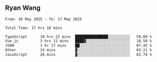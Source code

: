 ## Ryan Wang

<!--START_SECTION:waka-->

```txt
From: 10 May 2025 - To: 17 May 2025

Total Time: 17 hrs 18 mins

TypeScript      10 hrs 22 mins  ███████████████░░░░░░░░░░   59.89 %
Vue.js          3 hrs 12 mins   ████▓░░░░░░░░░░░░░░░░░░░░   18.50 %
JSON            1 hr 17 mins    ██░░░░░░░░░░░░░░░░░░░░░░░   07.45 %
Other           33 mins         ▓░░░░░░░░░░░░░░░░░░░░░░░░   03.21 %
JavaScript      28 mins         ▓░░░░░░░░░░░░░░░░░░░░░░░░   02.74 %
```

<!--END_SECTION:waka-->
